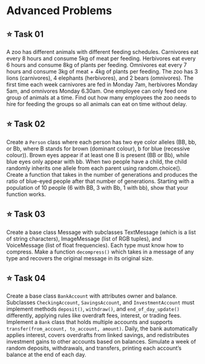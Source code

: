 # Advanced Problems

## ⭐ Task 01
A zoo has different animals with different feeding schedules. Carnivores eat every 8 hours and consume 5kg of meat per feeding. Herbivores eat every 6 hours and consume 8kg of plants per feeding. Omnivores eat every 7 hours and consume 3kg of meat + 4kg of plants per feeding. The zoo has 3 lions (carnivores), 4 elephants (herbivores), and 2 bears (omnivores). The first time each week carnivores are fed in Monday 7am, herbivores Monday 5am, and omnivores Monday 6.30am. One employee can only feed one group of animals at a time. Find out how many employees the zoo needs to hire for feeding the groups so all animals can eat on time without delay. 

## ⭐ Task 02
Create a `Person` class where each person has two eye color alleles (BB, bb, or Bb, where B stands for brown (dominant colour), b for blue (recessive colour)). Brown eyes appear if at least one B is present (BB or Bb), while blue eyes only appear with bb. When two people have a child, the child randomly inherits one allele from each parent using random.choice(). Create a function that takes in the number of generations and produces the ratio of blue-eyed people after that number of generations. Starting with a population of 10 people (6 with BB, 3 with Bb, 1 with bb), show that your function works.

## ⭐ Task 03
Create a base class Message with subclasses TextMessage (which is a list of string characters), ImageMessage (list of RGB tuples), and VoiceMessage (list of float frequencies). Each type must know how to compress. Make a function `decompress()` which takes in a message of any type and recovers the original message in its original size.

## ⭐ Task 04
Create a base class `BankAccount` with attributes owner and balance. Subclasses `CheckingAccount`, `SavingsAccount`, and `InvestmentAccount` must implement methods `deposit()`, `withdraw()`, and `end_of_day_update()` differently, applying rules like overdraft fees, interest, or trading fees. Implement a `Bank` class that holds multiple accounts and supports `transfer(from_account, to_account, amount)`. Daily, the bank automatically applies interest, covers overdrafts from linked savings, and redistributes investment gains to other accounts based on balances. Simulate a week of random deposits, withdrawals, and transfers, printing each account’s balance at the end of each day.